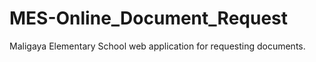 # MES-Online_Document_Request
Maligaya Elementary School web application for requesting documents. 
